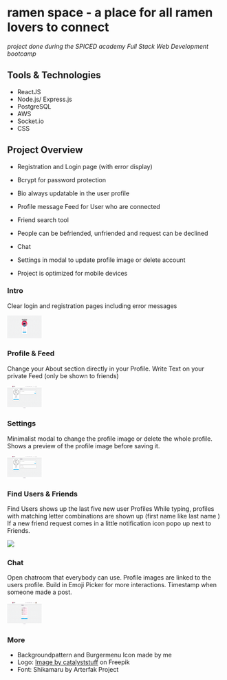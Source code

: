 # ramen space - a place for all ramen lovers to connect

_project done during the SPICED academy Full Stack Web Development bootcamp_

## Tools & Technologies

-   ReactJS
-   Node.js/ Express.js
-   PostgreSQL
-   AWS
-   Socket.io
-   CSS

## Project Overview

-   Registration and Login page (with error display)
-   Bcrypt for password protection
-   Bio always updatable in the user profile
-   Profile message Feed for User who are connected
-   Friend search tool
-   People can be befriended, unfriended and request can be declined
-   Chat
-   Settings in modal to update profile image or delete account

-   Project is optimized for mobile devices

### Intro

Clear login and registration pages including error messages

<kbd><img src="client/public/gifs/01-ramen-space-login.gif" width="80vw"/></kbd>

### Profile & Feed

Change your About section directly in your Profile.
Write Text on your private Feed (only be shown to friends)

<kbd><img src="client/public/gifs/02-ramen-space-profile.gif" width="80vw"/></kbd>

### Settings

Minimalist modal to change the profile image or delete the whole profile.
Shows a preview of the profile image before saving it.

<kbd><img src="client/public/gifs/03-ramen-space-profile-image.gif" width="80vw"/></kbd>

### Find Users & Friends

Find Users shows up the last five new user Profiles
While typing, profiles with matching letter combinations are shown up (first name like last name )
If a new friend request comes in a little notification icon popo up next to Friends.

<kbd><img src="client/public/gifs/04-ramen-space-find-add-user.gif" width="80vw"/></kbd>

### Chat

Open chatroom that everybody can use. Profile images are linked to the users profile.
Build in Emoji Picker for more interactions. Timestamp when someone made a post.

<kbd><img src="client/public/gifs/05-ramen-space-chat.gif" width="80vw"/></kbd>

### More

-   Backgroundpattern and Burgermenu Icon made by me
-   Logo: <a href="https://www.freepik.com/free-vector/cute-astronaut-eating-ramen-cartoon-science-food-icon-concept-isolated-flat-cartoon-style_11579999.htm">Image by catalyststuff</a> on Freepik
-   Font: Shikamaru by Arterfak Project
